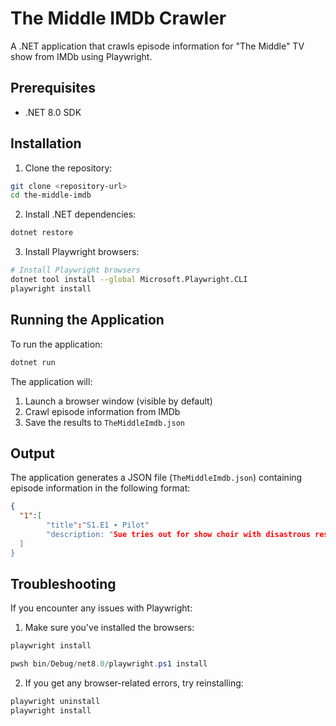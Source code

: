 # The Middle IMDb Crawler

A .NET application that crawls episode information for "The Middle" TV show from IMDb using Playwright.

## Prerequisites

- .NET 8.0 SDK

## Installation

1. Clone the repository:
```bash
git clone <repository-url>
cd the-middle-imdb
```

2. Install .NET dependencies:
```bash
dotnet restore
```

3. Install Playwright browsers:
```bash
# Install Playwright browsers
dotnet tool install --global Microsoft.Playwright.CLI
playwright install
```

## Running the Application

To run the application:

```bash
dotnet run
```

The application will:
1. Launch a browser window (visible by default)
2. Crawl episode information from IMDb
3. Save the results to `TheMiddleImdb.json`

## Output

The application generates a JSON file (`TheMiddleImdb.json`) containing episode information in the following format:

```json
{
  "1":[
        "title":"S1.E1 ∙ Pilot"
        "description: "Sue tries out for show choir with disastrous results. Frankie desperately tries to close a sale with disastrous results. Brick has trouble relating to his teacher with odd results."
  ]
}
```

## Troubleshooting

If you encounter any issues with Playwright:

1. Make sure you've installed the browsers:
```bash
playwright install
```

```powershell
pwsh bin/Debug/net8.0/playwright.ps1 install
```

2. If you get any browser-related errors, try reinstalling:
```bash
playwright uninstall
playwright install
```
